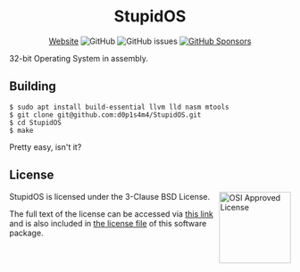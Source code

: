 <div align="center">

# StupidOS

[Website](https://stupidos.d0p1.eu)
![GitHub](https://img.shields.io/github/license/d0p1s4m4/stupidos?logoColor=white&style=flat-square)
![GitHub issues](https://img.shields.io/github/issues/d0p1s4m4/stupidos?style=flat-square)
[![GitHub Sponsors](https://img.shields.io/github/sponsors/d0p1s4m4)](https://github.com/sponsors/d0p1s4m4?style=flat-square)

</div>

32-bit Operating System in assembly.

## Building

```
$ sudo apt install build-essential llvm lld nasm mtools
$ git clone git@github.com:d0p1s4m4/StupidOS.git
$ cd StupidOS
$ make
```

Pretty easy, isn't it?

## License

<img src="https://opensource.org/files/OSI_Approved_License.png" align="right" height="128px" alt="OSI Approved License">

StupidOS is licensed under the 3-Clause BSD License.

The full text of the license can be accessed via [this link](https://opensource.org/licenses/BSD-3-Clause) and is also included in [the license file](LICENSE) of this software package.
